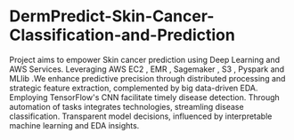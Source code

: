 # DermPredict-Skin-Cancer-Classification-and-Prediction

Project aims to empower Skin cancer prediction using Deep Learning and AWS Services. Leveraging AWS EC2 , EMR , Sagemaker , S3 , Pyspark and MLlib .We enhance predictive precision through distributed processing and strategic feature extraction, complemented by big data-driven EDA. Employing TensorFlow's CNN facilitate timely disease detection. Through automation of tasks integrates technologies, streamling disease classification. Transparent model decisions, influenced by interpretable machine learning and EDA insights.
